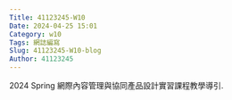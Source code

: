 ```yaml
---
Title: 41123245-W10
Date: 2024-04-25 15:01
Category: w10
Tags: 網誌編寫
Slug: 41123245-W10-blog
Author: 41123245
---
```


2024 Spring 網際內容管理與協同產品設計實習課程教學導引.

<!-- PELICAN_END_SUMMARY -->